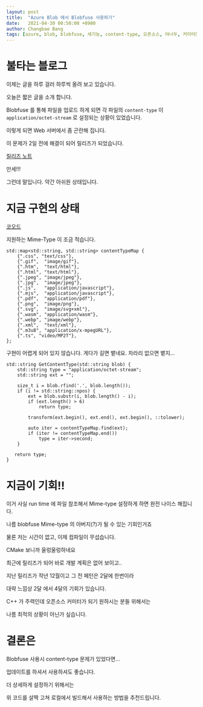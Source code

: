 ```yaml
---
layout: post
title:  "Azure Blob 에서 Blobfuse 사용하기"
date:   2021-04-30 00:50:00 +0900
author: Changbae Bang
tags: [azure, blob, blobfuse, 새기능, content-type, 오픈소스, 야너두, 커미터모집, ]
---
```


# 불타는 블로그
  
이제는 글을 하루 걸러 하루씩 올려 보고 있습니다.

오늘은 짧은 글을 소개 합니다.

Blobfuse 를 통해 파일을 업로드 하게 되면 각 파일의 `content-type` 이 `application/octet-stream` 로 설정되는 상황이 있었습니다.

이렇게 되면 Web 서버에서 좀 곤란해 집니다.

이 문제가 2일 전에 해결이 되어 릴리즈가 되었습니다.

[릴리즈 노트](https://github.com/Azure/azure-storage-fuse/releases/tag/blobfuse-1.3.7)

만세!!!

그런데 말입니다. 약간 아쉬원 상태입니다.

# 지금 구현의 상태
[코오드](https://github.com/Azure/azure-storage-fuse/blob/master/cpplite/src/blob/blob_client.cpp#L189)

지원하는 Mime-Type 이 조금 적습니다.
```
std::map<std::string, std::string> contentTypeMap {
	{".css", "text/css"},
	{".gif",  "image/gif"},
	{".htm",  "text/html"},
	{".html", "text/html"},
	{".jpeg", "image/jpeg"},
	{".jpg",  "image/jpeg"},
	{".js",   "application/javascript"},
	{".mjs",  "application/javascript"},
	{".pdf",  "application/pdf"},
	{".png",  "image/png"},
	{".svg",  "image/svg+xml"},
	{".wasm", "application/wasm"},
	{".webp", "image/webp"},
	{".xml",  "text/xml"},
    {".m3u8", "application/x-mpegURL"},
    {".ts", "video/MP2T"},
};
```

구현이 어렵게 되어 있지 않습니다.
게다가 길면 뱉네요. 차라리 없으면 뱉지...

```
std::string GetContentType(std::string blob) {
    std::string type = "application/octet-stream";
    std::string ext = "";

    size_t i = blob.rfind('.', blob.length());
    if (i != std::string::npos) {
        ext = blob.substr(i, blob.length() - i);
        if (ext.length() > 6)
            return type;

        transform(ext.begin(), ext.end(), ext.begin(), ::tolower); 

        auto iter = contentTypeMap.find(ext);
        if (iter != contentTypeMap.end()) 
            type = iter->second;
    }

   return type;
}
```

# 지금이 기회!!
이거 사실 run time 에 파일 참조해서 Mime-type 설정하게 하면 완전 나이스 해집니다.

나름 blobfuse Mime-type 의 아버지(?)가 될 수 있는 기회인거죠

물론 저는 시간이 없고, 이제 컴파일이 무섭습니다.

CMake 보니까 울렁울렁하네요

최근에 릴리즈가 되어 바로 개발 계획은 없어 보이고..

지난 릴리즈가 작년 12월이고 그 전 페턴은 2달에 한번이라

대략 느낌상 2달 에서 4달의 기회가 있습니다.

C++ 가 주력인데 오픈소스 커미터가 되기 원하시는 분들 위해서는

나름 최적의 상황이 아닌가 싶습니다.


# 결론은
Blobfuse 사용시 content-type 문제가 있었다면...

업데이트를 하셔서 사용하셔도 좋습니다.

더 상세하게 설정하기 위해서는

위 코드를 살짝 고쳐 로컬에서 빌드해서 사용하는 방법을 추천드립니다.